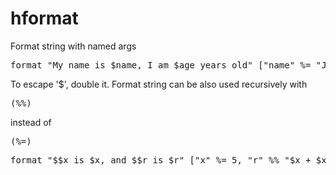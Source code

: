 hformat
=======

Format string with named args
<pre>
format "My name is $name, I am $age years old" ["name" %= "Joe", "age" %= 24]
</pre>

To escape '$', double it. Format string can be also used recursively with <pre>(%%)</pre> instead of <pre>(%=)</pre>
<pre>
format "$$x is $x, and $$r is $r" ["x" %= 5, "r" %% "$x + $x"] -- Note (%%) instead of (%=)
</pre>
